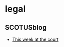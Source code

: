 # legal

## SCOTUSblog
- [This week at the court](http://www.scotusblog.com/2016/09/this-week-at-the-court-233/)


